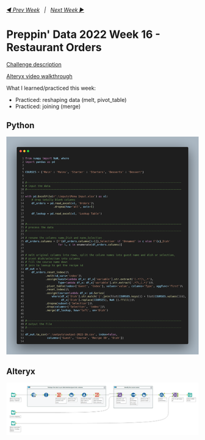 <h6><a href="..\preppin-data-2022-15\README.md">◀  Prev Week</a>&nbsp;&nbsp;&nbsp;|&nbsp;&nbsp;&nbsp;<a href="..\preppin-data-2022-17\README.md">Next Week  ▶</a></h6>

# Preppin' Data 2022 Week 16 - Restaurant Orders

[Challenge description](https://preppindata.blogspot.com/2022/04/2022-week-16-restaurant-orders.html)

[Alteryx video walkthrough](https://www.youtube.com/watch?v=Mz8g-pBhY8g&t=0)

What I learned/practiced this week:
* Practiced: reshaping data (melt, pivot_table)
* Practiced: joining (merge)

## Python
<a href="preppin-data-2022-16.py">
<img src="img-python-code-2022-16.png?raw=true" alt="Python code">
</a>

## Alteryx
<a href="preppin-data-2022-16.yxzp">
<img src="img-alteryx-2022-16.png?raw=true" alt="Alteryx workflow">
</a>
